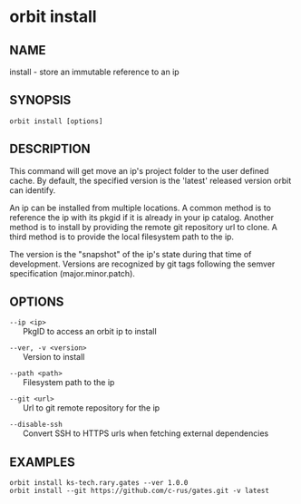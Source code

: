 # __orbit install__

## __NAME__

install - store an immutable reference to an ip

## __SYNOPSIS__

```
orbit install [options]
```

## __DESCRIPTION__

This command will get move an ip's project folder to the user defined cache.
By default, the specified version is the 'latest' released version orbit can
identify.
  
An ip can be installed from multiple locations. A common method is to
reference the ip with its pkgid if it is already in your ip catalog. Another
method is to install by providing the remote git repository url to clone.
A third method is to provide the local filesystem path to the ip.
  
The version is the "snapshot" of the ip's state during that time of
development. Versions are recognized by git tags following the semver
specification (major.minor.patch).

## __OPTIONS__

`--ip <ip>`  
      PkgID to access an orbit ip to install
 
`--ver, -v <version>`  
      Version to install
 
`--path <path>`  
      Filesystem path to the ip
 
`--git <url>`  
      Url to git remote repository for the ip
 
`--disable-ssh`  
      Convert SSH to HTTPS urls when fetching external dependencies
 
## __EXAMPLES__

```
orbit install ks-tech.rary.gates --ver 1.0.0
orbit install --git https://github.com/c-rus/gates.git -v latest
```